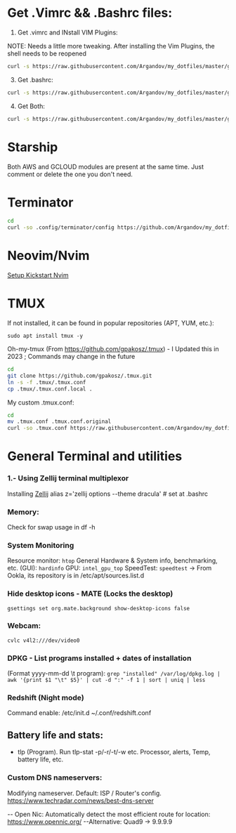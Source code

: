 # Get .Vimrc && .Bashrc files:
1. Get .vimrc and INstall VIM Plugins:

NOTE: Needs a little more tweaking. After installing the Vim Plugins, the shell needs to be reopened

```bash
curl -s https://raw.githubusercontent.com/Argandov/my_dotfiles/master/get-my-dotfiles.sh | bash -s -- --vimrc
```

3. Get .bashrc:
```bash
curl -s https://raw.githubusercontent.com/Argandov/my_dotfiles/master/get-my-dotfiles.sh | bash -s -- --bashrc
```
4. Get Both:
```bash
curl -s https://raw.githubusercontent.com/Argandov/my_dotfiles/master/get-my-dotfiles.sh | bash -s -- --all
```

# Starship

Both AWS and GCLOUD modules are present at the same time. Just comment or delete the one you don't need.

# Terminator

```bash
cd
curl -so .config/terminator/config https://github.com/Argandov/my_dotfiles/raw/master/terminator.config
```

# Neovim/Nvim

[Setup Kickstart Nvim](https://github.com/nvim-lua/kickstart.nvim?tab=readme-ov-file#FAQ)


# TMUX

If not installed, it can be found in popular repositories (APT, YUM, etc.):

`sudo apt install tmux -y`

Oh-my-tmux (From  https://github.com/gpakosz/.tmux) - I Updated this in 2023 ; Commands may change in the future

```bash
cd
git clone https://github.com/gpakosz/.tmux.git
ln -s -f .tmux/.tmux.conf
cp .tmux/.tmux.conf.local .
```

My custom .tmux.conf:

```bash
cd
mv .tmux.conf .tmux.conf.original
curl -so .tmux.conf https://raw.githubusercontent.com/Argandov/my_dotfiles/master/.tmux.conf
```

# General Terminal and utilities

### 1.- Using Zellij terminal multiplexor

Installing [Zellij](https://github.com/zellij-org/zellij)
alias z='zellij options --theme dracula' # set at .bashrc

### Memory:
Check for swap usage in df -h

### System Monitoring
Resource monitor: `htop`
General Hardware & System info, benchmarking, etc. (GUI): `hardinfo`
GPU: `intel_gpu_top`
SpeedTest: `speedtest` -> From Ookla, its repository is in /etc/apt/sources.list.d

### Hide desktop icons - MATE (Locks the desktop)
`gsettings set org.mate.background show-desktop-icons false`

### Webcam:
`cvlc v4l2:///dev/video0`

### DPKG - List programs installed + dates of installation 
(Format yyyy-mm-dd \t program):
`grep "installed" /var/log/dpkg.log | awk '{print $1 "\t" $5}' | cut -d ":" -f 1 | sort | uniq | less`

### Redshift (Night mode)
Command enable: /etc/init.d ~/.conf/redshift.conf

## Battery life and stats:
- tlp  (Program). Run tlp-stat -p/-r/-t/-w etc. Processor, alerts, Temp, battery life, etc. 

### Custom DNS nameservers:

Modifying nameserver. Default: ISP / Router's config.
https://www.techradar.com/news/best-dns-server

-- Open Nic: Automatically detect the most efficient route for location:
https://www.opennic.org/
--Alternative: Quad9 -> 9.9.9.9
